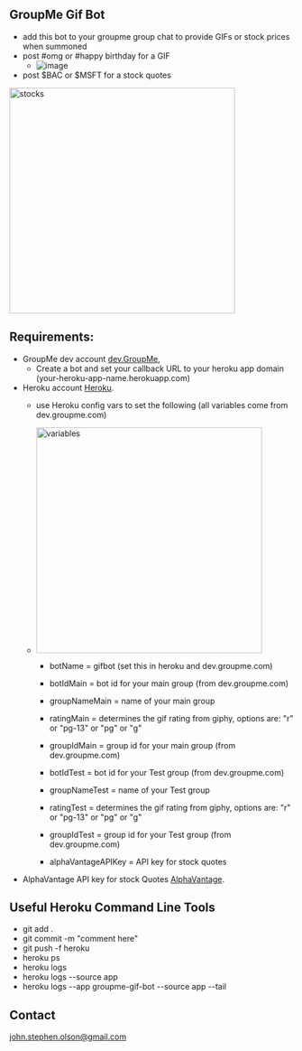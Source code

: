 ## GroupMe Gif Bot
  * add this bot to your groupme group chat to provide GIFs or stock prices when summoned
  * post #omg or #happy birthday for a GIF
    * ![image](https://i.imgur.com/ztk71Bj.jpg)
  * post $BAC or $MSFT for a stock quotes
  <img src="https://i.imgur.com/CHq3CVO.jpg" alt="stocks" width="400"/>

## Requirements:
  * GroupMe dev account [dev.GroupMe](https://dev.groupme.com/session/new),
  	* Create a bot and set your callback URL to your heroku app domain (your-heroku-app-name.herokuapp.com) 	
  * Heroku account [Heroku](http://heroku.com).
  	* use Heroku config vars to set the following (all variables come from dev.groupme.com)
  	* <img src="http://i.imgur.com/gCgMp6E.png" alt="variables" width="400"/>

  	  * botName = gifbot (set this in heroku and dev.groupme.com)
      * botIdMain = bot id for your main group (from dev.groupme.com)
      * groupNameMain = name of your main group
      * ratingMain = determines the gif rating from giphy, options are: "r" or "pg-13" or "pg" or "g"
      * groupIdMain = group id for your main group (from dev.groupme.com)
      
      * botIdTest = bot id for your Test group (from dev.groupme.com)
      * groupNameTest = name of your Test group
      * ratingTest = determines the gif rating from giphy, options are: "r" or "pg-13" or "pg" or "g"
      * groupIdTest = group id for your Test group (from dev.groupme.com)
      * alphaVantageAPIKey = API key for stock quotes
  * AlphaVantage API key for stock Quotes [AlphaVantage](https://www.alphavantage.co/).



## Useful Heroku Command Line Tools
  * git add .
  * git commit -m "comment here"
  * git push -f heroku
  * heroku ps
  * heroku logs
  * heroku logs --source app
  * heroku logs --app groupme-gif-bot --source app --tail
  
## Contact

john.stephen.olson@gmail.com


